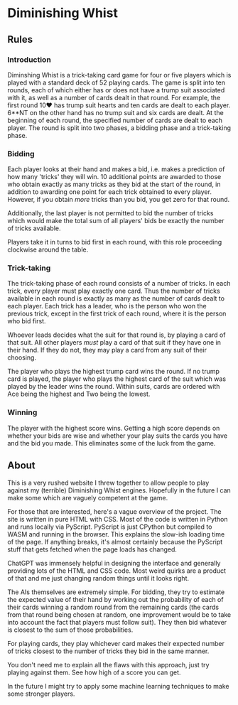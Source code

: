 # Diminishing Whist

## Rules

### Introduction

Diminshing Whist is a trick-taking card game for four or five players which is played with a standard deck of 52 playing cards.
The game is split into ten rounds, each of which either has or does not have a trump suit associated with it, as well as a number of cards
dealt in that round. For example, the first round 10♥️ has trump suit hearts and ten cards are dealt to each player. 6**NT on the other hand has
no trump suit and six cards are dealt.
At the beginning of each round, the specified number of cards are dealt to each player. The round is split into two phases, a bidding phase and a
trick-taking phase.

### Bidding

Each player looks at their hand and makes a bid, i.e. makes a prediction of how many 'tricks' they will win. 10 additional points are awarded to
those who obtain exactly as many tricks as they bid at the start of the round, in addition to awarding one point for each trick obtained to every player.
However, if you obtain *more* tricks than you bid, you get zero for that round.

Additionally, the last player is not permitted to bid the number of tricks which would make the total sum of all players' bids be exactly the number
of tricks available.

Players take it in turns to bid first in each round, with this role proceeding clockwise around the table.

### Trick-taking

The trick-taking phase of each round consists of a number of tricks. In each trick, every player must play exactly one card. Thus the number
of tricks available in each round is exactly as many as the number of cards dealt to each player. Each trick has a leader, who is the person who 
won the previous trick, except in the first trick of each round, where it is the person who bid first.

Whoever leads decides what the suit for that round is, by playing a card of that suit. All other players *must* play a card of that suit if they have
one in their hand. If they do not, they may play a card from any suit of their choosing.

The player who plays the highest trump card wins the round. If no trump card is played, the player who plays the highest card of the suit which
was played by the leader wins the round. Within suits, cards are ordered with Ace being the highest and Two being the lowest.

### Winning

The player with the highest score wins. Getting a high score depends on whether your bids are wise and whether your play suits the
cards you have and the bid you made. This eliminates some of the luck from the game.

## About

This is a very rushed website I threw together to allow people to play against my (terrible) Diminishing Whist engines.
Hopefully in the future I can make some which are vaguely competent at the game.

For those that are interested, here's a vague overview of the project. The site is written in pure HTML with CSS.
Most of the code is written in Python and runs locally via PyScript. PyScript is just CPython but compiled to WASM and
running in the browser. This explains the slow-ish loading time of the page. If anything breaks, it's almost certainly
because the PyScript stuff that gets fetched when the page loads has changed.

ChatGPT was immensely helpful in designing the interface and generally providing lots of the HTML and CSS code. Most
weird quirks are a product of that and me just changing random things until it looks right.

The AIs themselves are extremely simple. For bidding, they try to estimate the expected value of their hand by
working out the probability of each of their cards winning a random round from the remaining cards (the cards from that
round being chosen at random, one improvement would be to take into account the fact that players must follow suit).
They then bid whatever is closest to the sum of those probabilities.

For playing cards, they play whichever card makes their expected number of tricks closest to the number of tricks they
bid in the same manner.

You don't need me to explain all the flaws with this approach, just try playing against them. See how high of a score
you can get.

In the future I might try to apply some machine learning techniques to make some stronger players.

